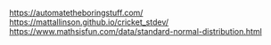 https://automatetheboringstuff.com/
https://mattallinson.github.io/cricket_stdev/
https://www.mathsisfun.com/data/standard-normal-distribution.html
